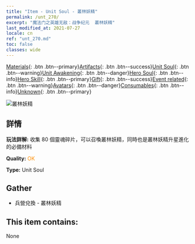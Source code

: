 ```yaml
---
title: "Item - Unit Soul - 叢林妖精"
permalink: /unt_270/
excerpt: "魔法门之英雄无敌：战争纪元  叢林妖精"
last_modified_at: 2021-07-27
locale: cn
ref: "unt_270.md"
toc: false
classes: wide
---
```

 [Materials](/ItemsCN/){: .btn .btn--primary}[Artifacts](/ItemsCN/Artifacts/){: .btn .btn--success}[Unit Soul](/ItemsCN/UnitSoul/){: .btn .btn--warning}[Unit Awakening](/ItemsCN/UnitAwakening/){: .btn .btn--danger}[Hero Soul](/ItemsCN/HeroSoul/){: .btn .btn--info}[Hero Skill](/ItemsCN/HeroSkill/){: .btn .btn--primary}[Gift](/ItemsCN/Gift/){: .btn .btn--success}[Event related](/ItemsCN/Events/){: .btn .btn--warning}[Avatars](/ItemsCN/Avatars/){: .btn .btn--danger}[Consumables](/ItemsCN/Consumables/){: .btn .btn--info}[Unknown](/ItemsCN/Unknown/){: .btn .btn--primary}

 ![叢林妖精](/images/u/ti_conglinyaojing.jpg)

## 詳情
 **玩法詳解:** 收集 80 個靈魂碎片，可以召喚叢林妖精，同時也是叢林妖精升星進化的必備材料

 **Quality:** <span style="color: #FF8C00">OK</span>

 **Type:** Unit Soul

## Gather

*    兵營兌換 - 叢林妖精 

## This item contains:

  None

